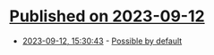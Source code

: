 # [Published on 2023-09-12](index.md)

* [2023-09-12, 15:30:43](https://lobste.rs/s/dneglb/possible_by_default) - [Possible by default](https://linus.coffee/note/possible/)
